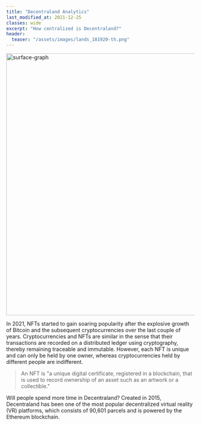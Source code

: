 ```yaml
---
title: "Decentraland Analytics"
last_modified_at: 2021-12-25
classes: wide
excerpt: "How centralized is Decentraland?"
header:
  teaser: "/assets/images/lands_181920-th.png"
---
```

<img src="/assets/images/lands_181920.png" alt="surface-graph" width="700"/>

In 2021, NFTs started to gain soaring popularity after the explosive growth of Bitcoin and the subsequent cryptocurrencies over the last couple of years. Cryptocurrencies and NFTs are similar in the sense that their transactions are recorded on a distributed ledger using cryptography, thereby remaining traceable and immutable. However, each NFT is unique and can only be held by one owner, whereas cryptocurrencies held by different people are indifferent.

> An NFT is "a unique digital certificate, registered in a blockchain, that is used to record ownership of an asset such as an artwork or a collectible."

Will people spend more time in Decentraland? Created in 2015, Decentraland has been one of the most popular decentralized virtual reality (VR) platforms, which consists of 90,601 parcels and is powered by the Ethereum blockchain.